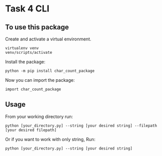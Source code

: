 # Task 4 CLI

## To use this package

Create and activate a virtual environment.
```
virtualenv venv
venv/scripts/activate
```

Install the package:
```
python -m pip install char_count_package
```

Now you can import the package:
```
import char_count_package
```

## Usage

From your working directory run:
```
python [your_directory.py] --string [your desired string] --filepath [your desired filepath]
```

Or if you want to work with only string, Run:
```
python [your_directory.py] --string [your desired string]
```
